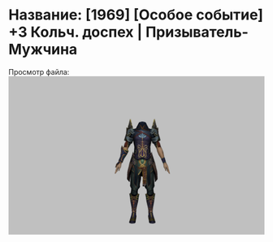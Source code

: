 # Название: [1969] [Особое событие] +3 Кольч. доспех | Призыватель-Мужчина

Просмотр файла:
![p080005.png](p080005.png)